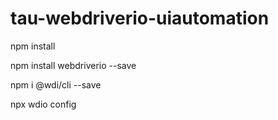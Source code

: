 # tau-webdriverio-uiautomation

npm install

npm install webdriverio --save

npm i @wdi/cli --save

npx wdio config


